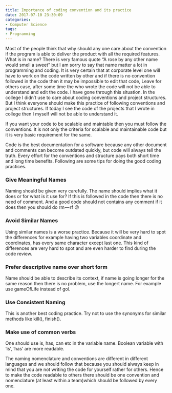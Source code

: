```yaml
---
title: Importance of coding convention and its practice
date: 2017-07-10 23:30:09
categories:
- Computer Science 
tags:
- Programming
---
```


Most of the people think that why should any one care about the convention if the program is able to deliver the product with all the required features. What is in name? There is very famous quote “A rose by any other name would smell a sweet” but I am sorry to say that name matter a lot in programming and coding. It is very certain that at corporate level one will have to work on the code written by other and if there is no convention followed in the code then it may be impossible to edit that code, Leave for others case, after some time the who wrote the code will not be able to understand and edit the code. I have gone through this situation. In the college I didn’t use to care about coding conventions and project structures. But I think everyone should make this practice of following conventions and project structures. If today I see the code of the projects that I wrote in college then I myself will not be able to understand it.

If you want your code to be scalable and maintable then you must follow the conventions. It is not only the criteria for scalable and maintainable code but it is very basic requirement for the same.

Code is the best documentation for a software because any other document and comments can become outdated quickly, but code will always tell the truth. Every effort for the conventions and structure pays both short time and long time benefits. Following are some tips for doing the good coding practices.

### Give Meaningful Names
Naming should be given very carefully. The name should implies what it does or for what is it use for? If this is followed in the code then there is no need of comment. And a good code should not contains any comment if it does then you should do rm — rf :stuck_out_tongue_winking_eye:

### Avoid Similar Names
Using similar names is a worse practice. Because it will be very hard to spot the differences for example having two variables coordinate and coordinates, has every same character except last one. This kind of differences are very hard to spot and are even harder to find during the code review.

### Prefer descriptive name over short form
Name should be able to describe its context, if name is going longer for the same reason then there is no problem, use the longert name. For example use gameOfLife instead of gol.

### Use Consistent Naming
This is another best coding practice. Try not to use the synonyms for similar methods like kill(), finish().

### Make use of common verbs
One should use is, has, can etc in the variable name. Boolean variable with ‘is’, ‘has’ are more readable.

The naming nomenclature and conventions are different in different languages and we should follow that because you should always keep in mind that you are not writing the code for yourself rather for others. Hence to make the code readable to others there should be one convention and nomenclature (at least within a team)which should be followed by every one.



